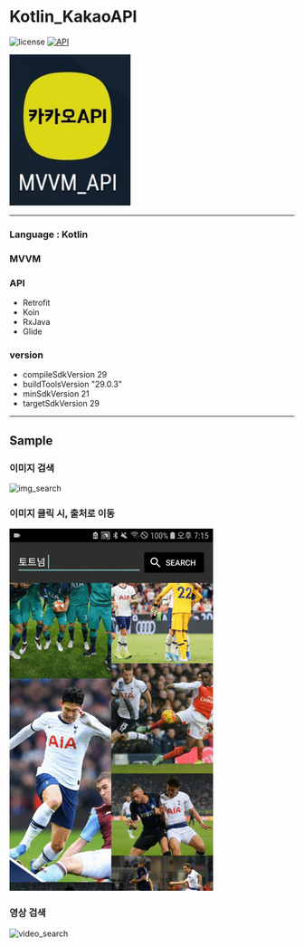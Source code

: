 # Kotlin_KakaoAPI
![license](https://img.shields.io/badge/license-MIT%20License-blue.svg) 
[![API](https://img.shields.io/badge/API-21%2B-brightgreen.svg?style=flat)](https://android-arsenal.com/api?level=21)

![iconimg]                         
                         
***                         
                         
### Language : Kotlin                              
                         
### MVVM                          
                         
### API                             
- Retrofit                         
- Koin                         
- RxJava                         
- Glide                         
                         
### version                         
- compileSdkVersion 29                         
- buildToolsVersion "29.0.3"                         
- minSdkVersion 21                         
- targetSdkVersion 29                         

* * *
## Sample                          
### 이미지 검색                         
![img_search]                         

### 이미지 클릭 시, 출처로 이동                         
![click_event]                         

### 영상 검색                         
![video_search]                         


[iconimg]:sampleshot/iconimg.jpg
[img_search]:sampleshot/img_search.gif
[click_event]:sampleshot/click_event.gif
[video_search]:sampleshot/video_search.gif
